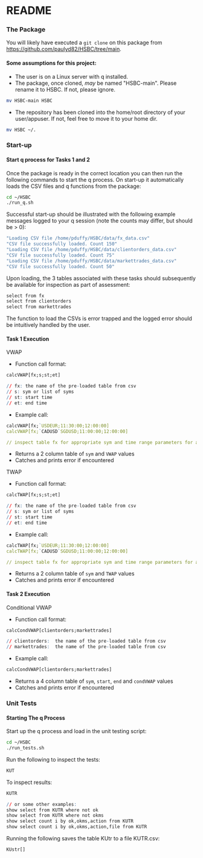 # README

### The Package
You will likely have executed a `git clone` on this package from https://github.com/paulyd82/HSBC/tree/main. 

#### Some assumptions for this project:

- The user is on a Linux server with q installed.
- The package, once cloned, *may* be named "HSBC-main". Please rename it to HSBC. If not, please ignore.
```bash
mv HSBC-main HSBC
```
- The repository has been cloned into the home/root directory of your user/appuser. If not, feel free to move it to your home dir.
```bash
mv HSBC ~/.
```

### Start-up

#### Start q process for Tasks 1 and 2
Once the package is ready in the correct location you can then run the following commands to start the q process. On start-up it automatically loads the CSV files and q functions from the package:

```bash
cd ~/HSBC
./run_q.sh
```

Successful start-up should be illustrated with the following example messages logged to your q session (note the counts may differ, but should be > 0):

```q
"Loading CSV file /home/pduffy/HSBC/data/fx_data.csv"
"CSV file successfully loaded. Count 150"
"Loading CSV file /home/pduffy/HSBC/data/clientorders_data.csv"
"CSV file successfully loaded. Count 75"
"Loading CSV file /home/pduffy/HSBC/data/markettrades_data.csv"
"CSV file successfully loaded. Count 50"
```
Upon loading, the 3 tables associated with these tasks should subsequently be available for inspection as part of assessment:

```q 
select from fx
select from clientorders
select from markettrades
```

The function to load the CSVs is error trapped and the logged error should be intuitively handled by the user.

#### Task 1 Execution

VWAP

- Function call format:
```q 
calcVWAP[fx;s;st;et]

// fx: the name of the pre-loaded table from csv
// s: sym or list of syms
// st: start time
// et: end time
```


- Example call:
```q 
calcVWAP[fx;`USDEUR;11:30:00;12:00:00]
calcVWAP[fx;`CADUSD`SGDUSD;11:00:00;12:00:00]

// inspect table fx for appropriate sym and time range parameters for any other calls
```
- Returns a 2 column table of `sym` and `VWAP` values
- Catches and prints error if encountered

TWAP

- Function call format:
```q 
calcTWAP[fx;s;st;et]

// fx: the name of the pre-loaded table from csv
// s: sym or list of syms
// st: start time
// et: end time
```


- Example call:
```q 
calcTWAP[fx;`USDEUR;11:30:00;12:00:00]
calcTWAP[fx;`CADUSD`SGDUSD;11:00:00;12:00:00]

// inspect table fx for appropriate sym and time range parameters for any other calls
```
- Returns a 2 column table of `sym` and `TWAP` values
- Catches and prints error if encountered

#### Task 2 Execution

Conditional VWAP

- Function call format:
```q 
calcCondVWAP[clientorders;markettrades]

// clientorders:  the name of the pre-loaded table from csv
// markettrades:  the name of the pre-loaded table from csv
```


- Example call:
```q 
calcCondVWAP[clientorders;markettrades]
```
- Returns a 4 column table of `sym`, `start`, `end` and `condVWAP` values
- Catches and prints error if encountered


### Unit Tests

#### Starting The q Process
Start up the q process and load in the unit testing script:

```bash
cd ~/HSBC
./run_tests.sh
```


Run the following to inspect the tests:
```q 
KUT
```

To inspect results: 
```q 
KUTR

// or some other examples:
show select from KUTR where not ok
show select from KUTR where not okms
show select count i by ok,okms,action from KUTR
show select count i by ok,okms,action,file from KUTR
```

Running the following saves the table KUtr to a file KUTR.csv:
```q 
KUstr[] 
```
